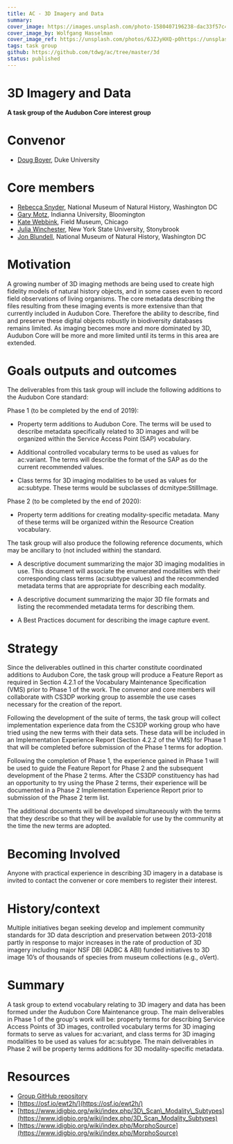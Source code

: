 ```yaml
---
title: AC - 3D Imagery and Data
summary: 
cover_image: https://images.unsplash.com/photo-1580407196238-dac33f57c410
cover_image_by: Wolfgang Hasselman
cover_image_ref: https://unsplash.com/photos/6JZJyHXQ-p0https://unsplash.com/photos/6JZJyHXQ-p0
tags: task group
github: https://github.com/tdwg/ac/tree/master/3d
status: published
---
```

# 3D Imagery and Data 

**A task group of the Audubon Core interest group**

# Convenor

  - [Doug Boyer](mailto:douglasmb@gmail.com), Duke University

# Core members 

  - [Rebecca Snyder](mailto:snyderr@si.edu), National Museum of Natural History, Washington DC
  - [Gary Motz](mailto:garymotz@indiana.edu), Indianna University, Bloomington
  - [Kate Webbink](mailto:kwebbink@fieldmuseum.org), Field Museum, Chicago
  - [Julia Winchester](mailto:julia.winchester@stonybrook.edu), New York State University, Stonybrook
  - [Jon Blundell](mailto:blundellj@si.edu), National Museum of Natural History, Washington DC

# Motivation 

A growing number of 3D imaging methods are being used to create high
fidelity models of natural history objects, and in some cases even to
record field observations of living organisms. The core metadata
describing the files resulting from these imaging events is more
extensive than that currently included in Audubon Core. Therefore the
ability to describe, find and preserve these digital objects robustly
in biodiversity databases remains limited. As imaging becomes more and
more dominated by 3D, Audubon Core will be more and more limited until
its terms in this area are extended.

# Goals outputs and outcomes 

The deliverables from this task group will include the following
additions to the Audubon Core standard:

Phase 1 (to be completed by the end of 2019):

  - Property term additions to Audubon Core. The terms will be used to
    describe metadata specifically related to 3D images and will be
    organized within the Service Access Point (SAP) vocabulary.

  - Additional controlled vocabulary terms to be used as values for
    ac:variant. The terms will describe the format of the SAP as do the
    current recommended values.

  - Class terms for 3D imaging modalities to be used as values for
    ac:subtype. These terms would be subclasses of dcmitype:StillImage.

Phase 2 (to be completed by the end of 2020):

  - Property term additions for creating modality-specific metadata.
    Many of these terms will be organized within the Resource Creation
    vocabulary.

The task group will also produce the following reference documents,
which may be ancillary to (not included within) the standard.

  - A descriptive document summarizing the major 3D imaging modalities
    in use. This document will associate the enumerated modalities with
    their corresponding class terms (ac:subtype values) and the
    recommended metadata terms that are appropriate for describing each
    modality.

  - A descriptive document summarizing the major 3D file formats and
    listing the recommended metadata terms for describing them.

  - A Best Practices document for describing the image capture event.

# Strategy 

Since the deliverables outlined in this charter constitute coordinated
additions to Audubon Core, the task group will produce a Feature
Report as required in Section 4.2.1 of the Vocabulary Maintenance
Specification (VMS) prior to Phase 1 of the work. The convenor and
core members will collaborate with CS3DP working group to assemble the
use cases necessary for the creation of the report.

Following the development of the suite of terms, the task group will
collect implementation experience data from the CS3DP working group
who have tried using the new terms with their data sets. These data
will be included in an Implementation Experience Report (Section 4.2.2
of the VMS) for Phase 1 that will be completed before submission of
the Phase 1 terms for adoption.

Following the completion of Phase 1, the experience gained in Phase 1
will be used to guide the Feature Report for Phase 2 and the
subsequent development of the Phase 2 terms. After the CS3DP
constituency has had an opportunity to try using the Phase 2 terms,
their experience will be documented in a Phase 2 Implementation
Experience Report prior to submission of the Phase 2 term list.

The additional documents will be developed simultaneously with the
terms that they describe so that they will be available for use by the
community at the time the new terms are adopted.

# Becoming Involved 

Anyone with practical experience in describing 3D imagery in a
database is invited to contact the convener or core members to
register their interest.

# History/context 

Multiple initiatives began seeking develop and implement community
standards for 3D data description and preservation between 2013-2018
partly in response to major increases in the rate of production of 3D
imagery including major NSF DBI (ADBC & ABI) funded initiatives to 3D
image 10’s of thousands of species from museum collections (e.g.,
oVert).

# Summary 

A task group to extend vocabulary relating to 3D imagery and data
has been formed under the Audubon Core Maintenance group. The main
deliverables in Phase 1 of the group's work will be: property terms
for describing Service Access Points of 3D images, controlled
vocabulary terms for 3D imaging formats to serve as values for
ac:variant, and class terms for 3D imaging modalities to be used as
values for ac:subtype. The main deliverables in Phase 2 will be
property terms additions for 3D modality-specific metadata.

# Resources 

  - [Group GitHub repository](https://github.com/tdwg/ac/tree/master/3d)
  - [https://osf.io/ewt2h/](https://osf.io/ewt2h/)
  - [https://www.idigbio.org/wiki/index.php/3D\_Scan\_Modality\_Subtypes](https://www.idigbio.org/wiki/index.php/3D_Scan_Modality_Subtypes)
  - [https://www.idigbio.org/wiki/index.php/MorphoSource](https://www.idigbio.org/wiki/index.php/MorphoSource)
